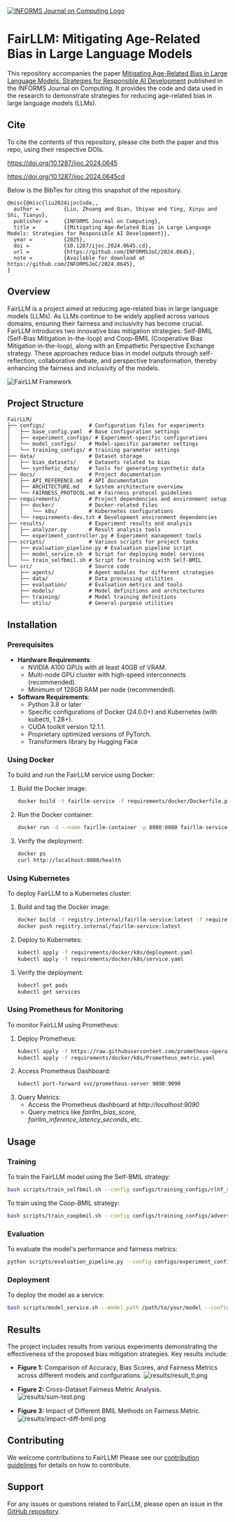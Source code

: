 [![INFORMS Journal on Computing Logo](https://INFORMSJoC.github.io/logos/INFORMS_Journal_on_Computing_Header.jpg)](https://pubsonline.informs.org/journal/ijoc)

# FairLLM: Mitigating Age-Related Bias in Large Language Models

This repository accompanies the paper [Mitigating Age-Related Bias in Large Language Models: Strategies for Responsible AI Development](https://doi.org/10.1287/ijoc.2024.0645) published in the INFORMS Journal on Computing. It provides the code and data used in the research to demonstrate strategies for reducing age-related bias in large language models (LLMs).

## Cite

To cite the contents of this repository, please cite both the paper and this repo, using their respective DOIs.

https://doi.org/10.1287/ijoc.2024.0645

https://doi.org/10.1287/ijoc.2024.0645cd

Below is the BibTex for citing this snapshot of the repository.

```
@misc{@misc{liu2024ijocCode,,
  author =        {Liu, Zhuang and Qian, Shiyao and Ying, Xinyu and Shi, Tianyu},
  publisher =     {INFORMS Journal on Computing},
  title =         {{Mitigating Age-Related Bias in Large Language Models: Strategies for Responsible AI Development}},
  year =          {2025},
  doi =           {10.1287/ijoc.2024.0645.cd},
  url =           {https://github.com/INFORMSJoC/2024.0645},
  note =          {Available for download at https://github.com/INFORMSJoC/2024.0645},
}  
```

## Overview
FairLLM is a project aimed at reducing age-related bias in large language models (LLMs). As LLMs continue to be widely applied across various domains, ensuring their fairness and inclusivity has become crucial. FairLLM introduces two innovative bias mitigation strategies: Self-BMIL (Self-Bias Mitigation in-the-loop) and Coop-BMIL (Cooperative Bias Mitigation in-the-loop), along with an Empathetic Perspective Exchange strategy. These approaches reduce bias in model outputs through self-reflection, collaborative debate, and perspective transformation, thereby enhancing the fairness and inclusivity of the models.

![FairLLM Framework](results/BMIL.png)

## Project Structure
```
FairLLM/
├── configs/              # Configuration files for experiments
│   ├── base_config.yaml  # Base configuration settings
│   ├── experiment_configs/ # Experiment-specific configurations
│   └── model_configs/    # Model-specific parameter settings
│   └── training_configs/ # training parameter settings
├── data/                 # Dataset storage
│   ├── bias_datasets/    # Datasets related to bias
│   └── synthetic_data/   # Tools for generating synthetic data
├── docs/                 # Project documentation
│   ├── API_REFERENCE.md  # API documentation
│   ├── ARCHITECTURE.md   # System architecture overview
│   └── FAIRNESS_PROTOCOL.md # Fairness protocol guidelines
├── requirements/         # Project dependencies and environment setup
│   ├── docker/           # Docker-related files
│   │   └── k8s/          # Kubernetes configurations
│   └── requirements-dev.txt # Development environment dependencies
├── results/              # Experiment results and analysis
│   ├── analyzer.py       # Result analysis tools
│   └── experiment_controller.py # Experiment management tools
├── scripts/              # Various scripts for project tasks
│   ├── evaluation_pipeline.py # Evaluation pipeline script
│   ├── model_service.sh  # Script for deploying model services
│   └── train_selfbmil.sh # Script for training with Self-BMIL
└── src/                  # Source code
    ├── agents/           # Agent modules for different strategies
    ├── data/             # Data processing utilities
    ├── evaluation/       # Evaluation metrics and tools
    ├── models/           # Model definitions and architectures
    ├── training/         # Model training definitions
    └── utils/            # General-purpose utilities
```

## Installation

### Prerequisites
- **Hardware Requirements**:
  - NVIDIA A100 GPUs with at least 40GB of VRAM.
  - Multi-node GPU cluster with high-speed interconnects (recommended).
  - Minimum of 128GB RAM per node (recommended).
- **Software Requirements**:
  - Python 3.8 or later
  - Specific configurations of Docker (24.0.0+) and Kubernetes (with kubectl, 1.28+).
  - CUDA toolkit version 12.1.1.
  - Proprietary optimized versions of PyTorch.
  - Transformers library by Hugging Face

### Using Docker
To build and run the FairLLM service using Docker:
1. Build the Docker image:
   ```bash
   docker build -t fairllm-service -f requirements/docker/Dockerfile.prod .
2. Run the Docker container:
   ```bash
   docker run -d --name fairllm-container -p 8080:8080 fairllm-service
3. Verify the deployment:
   ```bash
   docker ps
   curl http://localhost:8080/health
### Using Kubernetes
To deploy FairLLM to a Kubernetes cluster:
1. Build and tag the Docker image:
   ```bash
   docker build -t registry.internal/fairllm-service:latest -f requirements/docker/Dockerfile.prod .
   docker push registry.internal/fairllm-service:latest
2. Deploy to Kubernetes:
   ```bash
   kubectl apply -f requirements/docker/k8s/deployment.yaml
   kubectl apply -f requirements/docker/k8s/service.yaml
3. Verify the deployment:
   ```bash
   kubectl get pods
   kubectl get services
### Using Prometheus for Monitoring
To monitor FairLLM using Prometheus:
1. Deploy Prometheus:
   ```bash
   kubectl apply -f https://raw.githubusercontent.com/prometheus-operator/prometheus-operator/main/bundle.yaml
   kubectl apply -f requirements/docker/k8s/Prometheus_metric.yaml
2. Access Prometheus Dashboard:
   ```bash
   kubectl port-forward svc/prometheus-server 9090:9090
3. Query Metrics:
   - Access the Prometheus dashboard at *http://localhost:9090*
   - Query metrics like *fairllm_bias_score*, *fairllm_inference_latency_seconds*, etc.

## Usage
### Training
To train the FairLLM model using the Self-BMIL strategy:
   ```bash
   bash scripts/train_selfbmil.sh --config configs/training_configs/rlhf_selfbmil_train.yaml
   ```
To train using the Coop-BMIL strategy:
   ```bash
   bash scripts/train_coopbmil.sh --config configs/training_configs/adversarial_coopmil.yaml
   ```
### Evaluation
To evaluate the model's performance and fairness metrics:
   ```bash
   python scripts/evaluation_pipeline.py --config configs/experiment_configs/exp_bias_mitigation.yaml
   ```
### Deployment
To deploy the model as a service:
   ```bash
   bash scripts/model_service.sh --model_path /path/to/your/model --config_path configs/model_configs/llama3_8b_bmil.yaml
   ```

## Results

The project includes results from various experiments demonstrating the effectiveness of the proposed bias mitigation strategies. Key results include:

- **Figure 1:** Comparison of Accuracy, Bias Scores, and Fairness Metrics across diﬀerent models and confgurations.
  ![results/result_tl.png](results/result_tl.png)

- **Figure 2:** Cross-Dataset Fairness Metric Analysis.
  ![results/sum-test.png](results/fairness-metric-analysis.png)

- **Figure 3:** Impact of Diﬀerent BMIL Methods on Fairness Metric.
  ![results/impact-diff-bmil.png](results/impact-diff-bmil.png)

## Contributing
We welcome contributions to FairLLM! Please see our [contribution guidelines](CONTRIBUTING.md) for details on how to contribute.

## Support
For any issues or questions related to FairLLM, please open an issue in the [GitHub repository](https://github.com/INFORMSJoC/2024.0645).
